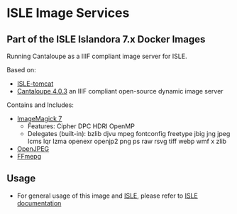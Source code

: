 # ISLE Image Services

## Part of the ISLE Islandora 7.x Docker Images
Running Cantaloupe as a IIIF compliant image server for ISLE.

Based on:
  - [ISLE-tomcat](https://github.com/Islandora-Collaboration-Group/isle-tomcat)
  - [Cantaloupe 4.0.3](https://medusa-project.github.io/cantaloupe/) an IIIF compliant open-source dynamic image server

Contains and Includes:
  - [ImageMagick 7](https://www.imagemagick.org/)
    - Features: Cipher DPC HDRI OpenMP
    - Delegates (built-in): bzlib djvu mpeg fontconfig freetype jbig jng jpeg lcms lqr lzma openexr openjp2 png ps raw rsvg tiff webp wmf x zlib
  - [OpenJPEG](http://www.openjpeg.org/)
  - [FFmepg](https://www.ffmpeg.org/)

## Usage

* For general usage of this image and [ISLE](https://github.com/Islandora-Collaboration-Group/ISLE), please refer to [ISLE documentation](https://islandora-collaboration-group.github.io/ISLE/)